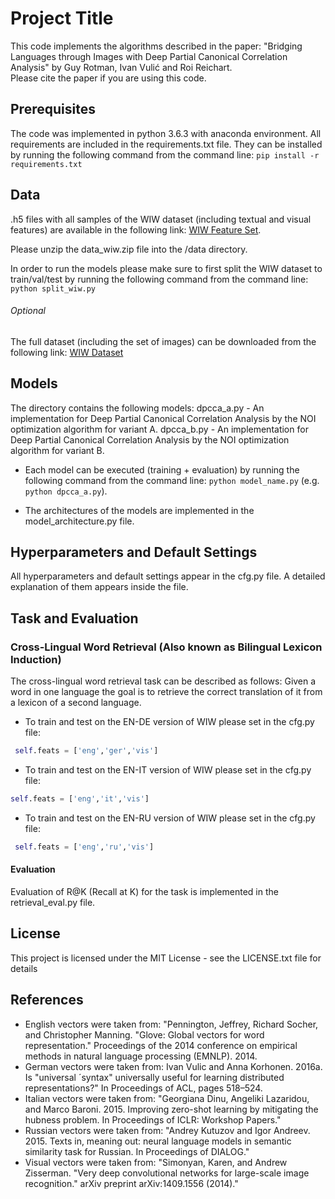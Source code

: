 # Project Title

This code implements the algorithms described in the paper:
"Bridging Languages through Images with Deep Partial Canonical Correlation Analysis" by Guy Rotman, Ivan Vulić and Roi Reichart.\
Please cite the paper if you are using this code.

## Prerequisites
The code was implemented in python 3.6.3 with anaconda environment.
All requirements are included in the requirements.txt file.
They can be installed by running the following command from the command line:
`pip install -r requirements.txt`


## Data

.h5 files with all samples of the WIW dataset (including textual and visual features) are available in the following link:
[WIW Feature Set](https://mega.nz/#!eV0STDTR!w6Xg248RQdzL28VOmoqsFLidJqrlSZKx7f8AGqfA204).

Please unzip the data_wiw.zip file into the /data directory.

In order to run the models please make sure to first split the WIW dataset to train/val/test by running the following command from the command line:
`python split_wiw.py`

###### Optional
The full dataset (including the set of images) can be downloaded from the following link:
[WIW Dataset](https://mega.nz/#!Gc0kHBTA!CYpHo_Vs2j1BIML2rlBhxFtOzzAzpkhSIeYT3rE93Go)

## Models

The directory contains the following models:
dpcca_a.py - An implementation for Deep Partial Canonical Correlation Analysis by the NOI optimization algorithm for variant A.
dpcca_b.py - An implementation for Deep Partial Canonical Correlation Analysis by the NOI optimization algorithm for variant B.

- Each model can be executed (training + evaluation) by running the following command from the command line:
  `python model_name.py` (e.g. `python dpcca_a.py`).

- The architectures of the models are implemented in the model_architecture.py file.


## Hyperparameters and Default Settings

All hyperparameters and default settings appear in the cfg.py file.
A detailed explanation of them appears inside the file.

## Task and Evaluation

### Cross-Lingual Word Retrieval (Also known as Bilingual Lexicon Induction) 

The cross-lingual word retrieval task can be described as follows: Given a word in one language the goal is to retrieve the correct translation of it from a lexicon of a second language.

- To train and test on the EN-DE version of WIW please set in the cfg.py file:
```python
 self.feats = ['eng','ger','vis']
```
- To train and test on the EN-IT version of WIW please set in the cfg.py file:
```python 
self.feats = ['eng','it','vis']
```
- To train and test on the EN-RU version of WIW please set in the cfg.py file:
```python
 self.feats = ['eng','ru','vis']
```
#### Evaluation
Evaluation of R@K (Recall at K) for the task is implemented in the retrieval_eval.py file.

## License

This project is licensed under the MIT License - see the LICENSE.txt file for details

## References

- English vectors were taken from: "Pennington, Jeffrey, Richard Socher, and Christopher Manning. "Glove: Global vectors for word representation." Proceedings of the 2014 conference on empirical methods in natural language processing (EMNLP). 2014.
- German vectors were taken from: Ivan Vulic and Anna Korhonen. 2016a. Is "universal ´syntax" universally useful for learning distributed representations?"
In Proceedings of ACL, pages 518–524.
- Italian vectors were taken from: "Georgiana Dinu, Angeliki Lazaridou, and Marco Baroni. 2015. Improving zero-shot learning by mitigating the hubness problem. In Proceedings of ICLR: Workshop Papers."
- Russian vectors were taken from: "Andrey Kutuzov and Igor Andreev. 2015. Texts in, meaning out: neural language models in semantic similarity task for Russian. In Proceedings of DIALOG."
- Visual vectors were taken from: "Simonyan, Karen, and Andrew Zisserman. "Very deep convolutional networks for large-scale image recognition." arXiv preprint arXiv:1409.1556 (2014)."


